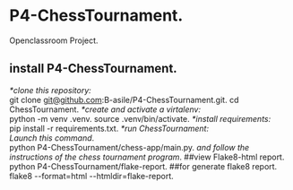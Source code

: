 # P4-ChessTournament. 
Openclassroom Project. 
## install P4-ChessTournament. 
_*clone this repository:_  
git clone git@github.com:B-asile/P4-ChessTournament.git. 
cd ChessTournament. 
_*create and activate a virtalenv:_  
python -m venv .venv. 
source .venv/bin/activate. 
_*install requirements:_  
pip install -r requirements.txt. 
_*run ChessTournament:_   
*Launch this command*.   
python P4-ChessTournament/chess-app/main.py. 
*and follow the instructions of the chess tournament program*. 
##view Flake8-html report. 
python P4-ChessTournament/flake-report. 
##for generate flake8 report.  
flake8 --format=html --htmldir=flake-report. 
